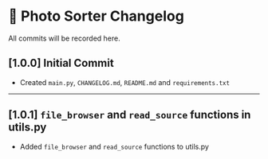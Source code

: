 
# 📸 Photo Sorter Changelog

All commits will be recorded here. 

## [1.0.0] Initial Commit

- Created `main.py`, `CHANGELOG.md`, `README.md` and `requirements.txt`

---

## [1.0.1] `file_browser` and `read_source` functions in utils.py

- Added `file_browser` and `read_source` functions to utils.py